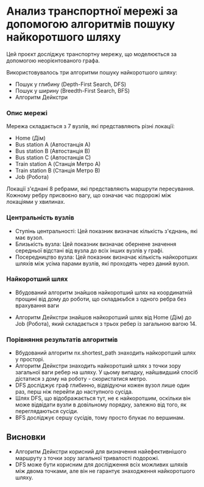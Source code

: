 # Анализ транспортної мережі за допомогою алгоритмів пошуку найкоротшого шляху

Цей проєкт досліджує транспортну мережу, що моделюється за допомогою неорієнтованого графа.

Використовувалось три алгоритми пошуку найкоротшого шляху:

- Пошук у глибину (Depth-First Search, DFS)
- Пошук у ширину (Breedth-First Search, BFS)
- Алгоритм Дейкстри

### Опис мережі

Мережа складається з 7 вузлів, які представляють різні локації:

- Home (Дім)
- Bus station A (Автостанція A)
- Bus station B (Автостанція B)
- Bus station C (Автостанція C)
- Train station A (Станція Метро A)
- Train station B (Станція Метро B)
- Job (Робота)

Локації з'єднані 8 ребрами, які представляють маршрути пересування. Кожному ребру присвоєно вагу, що означає час подорожі між локаціями у хвилинах.

### Центральність вузлів

- Ступінь центральності: Цей показник визначає кількість з'єднань, які має вузол.
- Близькість вузла: Цей показник визначає обернене значення середньої відстані від вузла до всіх інших вузлів у графі.
- Посередництво вузла: Цей показник визначає кількість найкоротших шляхів між усіма парами вузлів, які проходять через даний вузол.

### Найкоротший шлях

- Вбудований алгоритм знайшов найкоротший шлях на координатній прощині від дому до роботи, що складаєьбся з одного ребра без врахування ваги

- Алгоритм Дейкстри знайшов найкоротший шлях від Home (Дім) до Job (Робота), який складається з трьох ребер із загальною вагою 14.

### Порівняння результатів алгоритмів

- Вбудований алгоритм nx.shortest_path знаходить найкоротший шлях у просторі.
- Алгоритм Дейкстри знаходить найкоротший шлях з точки зору загальної ваги ребер на шляху. У цьому випадку, найшвидший спосіб дістатися з дому на роботу - скористатися метро.
- DFS досліджує граф глибинно, відвідуючи кожен вузол лише один раз, перш ніж перейти до наступного сусіда.
- Шлях DFS, що відображається тут, не є найкоротшим, оскільки він може відвідати вузли в довільному порядку, залежно від того, як переглядаються сусіди.
- BFS досліджує сершу сусідів, тому просто блукає по вершинам.

## Висновки

- Алгоритм Дейкстри корисний для визначення найефективнішого маршруту з точки зору загальної тривалості подорожі.
- DFS може бути корисним для дослідження всіх можливих шляхів між двома точками, але він не гарантує знаходження найкоротшого шляху.
